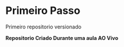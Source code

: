 # Primeiro Passo 
 Primeiro repositorio versionado

 **Repositorio Criado Durante uma aula AO Vivo**
